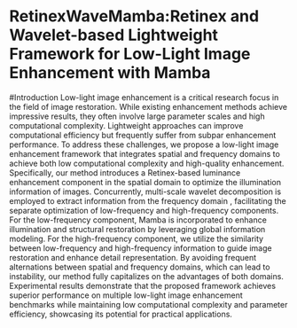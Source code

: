 # RetinexWaveMamba:Retinex and Wavelet-based Lightweight Framework for Low-Light Image Enhancement with Mamba

#Introduction
Low-light image enhancement is a critical research focus in the field of image restoration. While existing enhancement methods achieve impressive results, they often involve large parameter scales and high computational complexity. Lightweight approaches can improve computational efficiency but frequently suffer from subpar enhancement performance. To address these challenges, we propose a low-light image enhancement framework that integrates spatial and frequency domains to achieve both low computational complexity and high-quality enhancement. Specifically, our method introduces a Retinex-based luminance enhancement component in the spatial domain to optimize the illumination information of images. Concurrently, multi-scale wavelet decomposition is employed to extract information from the frequency domain , facilitating the separate optimization of low-frequency and high-frequency components. For the low-frequency component, Mamba is incorporated to enhance illumination and structural restoration by leveraging global information modeling. For the high-frequency component, we utilize the similarity between low-frequency and high-frequency information to guide image restoration and enhance detail representation. By avoiding frequent alternations between spatial and frequency domains, which can lead to instability, our method fully capitalizes on the advantages of both domains. Experimental results demonstrate that the proposed framework achieves superior performance on multiple low-light image enhancement benchmarks while maintaining low computational complexity and parameter efficiency, showcasing its potential for practical applications.
